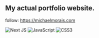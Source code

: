 ## My actual portfolio website.
follow: https://michaelmorais.com

![Next JS](https://img.shields.io/badge/Next-black?style=for-the-badge&logo=next.js&logoColor=white)	![JavaScript](https://img.shields.io/badge/javascript-%23323330.svg?style=for-the-badge&logo=javascript&logoColor=%23F7DF1E)	![CSS3](https://img.shields.io/badge/css3-%231572B6.svg?style=for-the-badge&logo=css3&logoColor=white)
